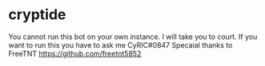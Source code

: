 # cryptide
You cannot run this bot on your own instance. I will take you to court. If you want to run this you have to ask me
CyRIC#0847
Specaial thanks to FreeTNT
https://github.com/freetnt5852
